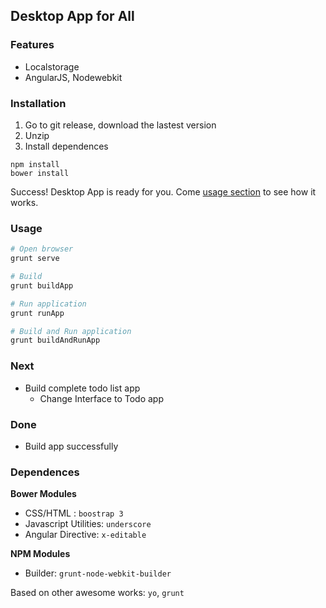 ## Desktop App for All

### Features

* Localstorage
* AngularJS, Nodewebkit

### Installation

1. Go to git release, download the lastest version
2. Unzip
3. Install dependences

```
npm install
bower install
```

Success! Desktop App is ready for you. Come [usage section](#Usage) to see how it works.

### Usage

```sh
# Open browser
grunt serve
```

```sh
# Build 
grunt buildApp
```

```sh
# Run application 
grunt runApp
```

```sh
# Build and Run application 
grunt buildAndRunApp
```

### Next

* Build complete todo list app
	* Change Interface to Todo app 

### Done

* Build app successfully

### Dependences

**Bower Modules**

* CSS/HTML : `boostrap 3`
* Javascript Utilities: `underscore`
* Angular Directive: `x-editable`

**NPM Modules**

* Builder: `grunt-node-webkit-builder`

Based on other awesome works: `yo`, `grunt`
